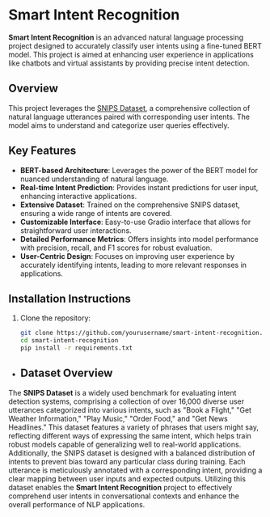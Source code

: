 # Smart Intent Recognition

**Smart Intent Recognition** is an advanced natural language processing project designed to accurately classify user intents using a fine-tuned BERT model. This project is aimed at enhancing user experience in applications like chatbots and virtual assistants by providing precise intent detection.

## Overview

This project leverages the [SNIPS Dataset](https://github.com/snipsco/benckmark-datasets), a comprehensive collection of natural language utterances paired with corresponding user intents. The model aims to understand and categorize user queries effectively.



## Key Features

- **BERT-based Architecture**: Leverages the power of the BERT model for nuanced understanding of natural language.
- **Real-time Intent Prediction**: Provides instant predictions for user input, enhancing interactive applications.
- **Extensive Dataset**: Trained on the comprehensive SNIPS dataset, ensuring a wide range of intents are covered.
- **Customizable Interface**: Easy-to-use Gradio interface that allows for straightforward user interactions.
- **Detailed Performance Metrics**: Offers insights into model performance with precision, recall, and F1 scores for robust evaluation.
- **User-Centric Design**: Focuses on improving user experience by accurately identifying intents, leading to more relevant responses in applications.

## Installation Instructions

1. Clone the repository:
   ```bash
   git clone https://github.com/yourusername/smart-intent-recognition.git
   cd smart-intent-recognition
   pip install -r requirements.txt
- ## Dataset Overview

The **SNIPS Dataset** is a widely used benchmark for evaluating intent detection systems, comprising a collection of over 16,000 diverse user utterances categorized into various intents, such as "Book a Flight," "Get Weather Information," "Play Music," "Order Food," and "Get News Headlines." This dataset features a variety of phrases that users might say, reflecting different ways of expressing the same intent, which helps train robust models capable of generalizing well to real-world applications. Additionally, the SNIPS dataset is designed with a balanced distribution of intents to prevent bias toward any particular class during training. Each utterance is meticulously annotated with a corresponding intent, providing a clear mapping between user inputs and expected outputs. Utilizing this dataset enables the **Smart Intent Recognition** project to effectively comprehend user intents in conversational contexts and enhance the overall performance of NLP applications.


